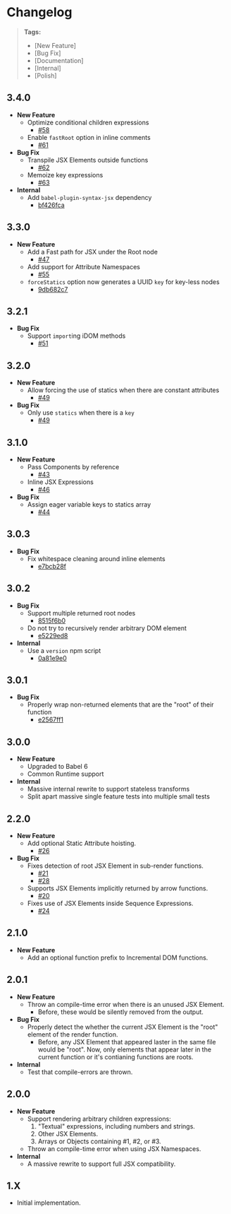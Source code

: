 Changelog
=========

> **Tags:**
> - [New Feature]
> - [Bug Fix]
> - [Documentation]
> - [Internal]
> - [Polish]

## 3.4.0

- **New Feature**
  - Optimize conditional children expressions
    - [#58](https://github.com/jridgewell/babel-plugin-incremental-dom/pull/58)
  - Enable `fastRoot` option in inline comments
    - [#61](https://github.com/jridgewell/babel-plugin-incremental-dom/pull/61)
- **Bug Fix**
  - Transpile JSX Elements outside functions
    - [#62](https://github.com/jridgewell/babel-plugin-incremental-dom/pull/62)
  - Memoize key expressions
    - [#63](https://github.com/jridgewell/babel-plugin-incremental-dom/pull/63)
- **Internal**
  - Add `babel-plugin-syntax-jsx` dependency
    - [bf426fca](https://github.com/jridgewell/babel-plugin-incremental-dom/commit/bf426fcafc60bab64964104bd041487b278ec905)

## 3.3.0

- **New Feature**
  - Add a Fast path for JSX under the Root node
    - [#47](https://github.com/jridgewell/babel-plugin-incremental-dom/pull/47)
  - Add support for Attribute Namespaces
    - [#55](https://github.com/jridgewell/babel-plugin-incremental-dom/pull/55)
  - `forceStatics` option now generates a UUID `key` for key-less nodes
    - [9db682c7](https://github.com/jridgewell/babel-plugin-incremental-dom/commit/9db682c78732682c022a32077dc499a98c9f4bb7)

## 3.2.1

- **Bug Fix**
  - Support `import`ing iDOM methods
    - [#51](https://github.com/jridgewell/babel-plugin-incremental-dom/pull/51)

## 3.2.0

- **New Feature**
  - Allow forcing the use of statics when there are constant attributes
    - [#49](https://github.com/jridgewell/babel-plugin-incremental-dom/pull/49)
- **Bug Fix**
  - Only use `statics` when there is a `key`
    - [#49](https://github.com/jridgewell/babel-plugin-incremental-dom/pull/49)

## 3.1.0

- **New Feature**
  - Pass Components by reference
    - [#43](https://github.com/jridgewell/babel-plugin-incremental-dom/pull/43)
  - Inline JSX Expressions
    - [#46](https://github.com/jridgewell/babel-plugin-incremental-dom/pull/46)
- **Bug Fix**
  - Assign eager variable keys to statics array
    - [#44](https://github.com/jridgewell/babel-plugin-incremental-dom/pull/44)

## 3.0.3

- **Bug Fix**
  - Fix whitespace cleaning around inline elements
    - [e7bcb28f](https://github.com/jridgewell/babel-plugin-incremental-dom/commit/e7bcb28f719812b51a633762ffad3c243121b523)

## 3.0.2

- **Bug Fix**
  - Support multiple returned root nodes
    - [8515f6b0](https://github.com/jridgewell/babel-plugin-incremental-dom/commit/8515f6b00f420a36a2c25f8f1ceca2cacc2bf29e)
  - Do not try to recursively render arbitrary DOM element
    - [e5229ed8](https://github.com/jridgewell/babel-plugin-incremental-dom/commit/e5229ed8dd55501563f7e9d88e60d75f01e96069)
- **Internal**
  - Use a `version` npm script
    - [0a81e9e0](https://github.com/jridgewell/babel-plugin-incremental-dom/commit/0a81e9e03587f375deca36b481d32711ef4973ae)

## 3.0.1

- **Bug Fix**
  - Properly wrap non-returned elements that are the "root" of their function
    - [e2567ff1](https://github.com/jridgewell/babel-plugin-incremental-dom/commit/e2567ff143f68e6b86b544b6b6c8acc0fd5b90c9)

## 3.0.0

- **New Feature**
  - Upgraded to Babel 6
  - Common Runtime support
- **Internal**
  - Massive internal rewrite to support stateless transforms
  - Split apart massive single feature tests into multiple small tests

## 2.2.0

- **New Feature**
  - Add optional Static Attribute hoisting.
    - [#26](https://github.com/babel-plugins/babel-plugin-incremental-dom/pull/26)
- **Bug Fix**
  - Fixes detection of root JSX Element in sub-render functions.
    - [#21](https://github.com/babel-plugins/babel-plugin-incremental-dom/pull/21)
    - [#28](https://github.com/babel-plugins/babel-plugin-incremental-dom/pull/28)
  - Supports JSX Elements implicitly returned by arrow functions.
    - [#20](https://github.com/babel-plugins/babel-plugin-incremental-dom/pull/20)
  - Fixes use of JSX Elements inside Sequence Expressions.
    - [#24](https://github.com/babel-plugins/babel-plugin-incremental-dom/pull/24)

## 2.1.0

- **New Feature**
  - Add an optional function prefix to Incremental DOM functions.

## 2.0.1

- **New Feature**
  - Throw an compile-time error when there is an unused JSX Element.
    - Before, these would be silently removed from the output.
- **Bug Fix**
  - Properly detect the whether the current JSX Element is the "root"
    element of the render function.
    - Before, any JSX Element that appeared laster in the same file
      would be "root". Now, only elements that appear later in the
      current function or it's contianing functions are roots.
- **Internal**
  - Test that compile-errors are thrown.

## 2.0.0

- **New Feature**
  - Support rendering arbitrary children expressions:
    1. "Textual" expressions, including numbers and strings.
    2. Other JSX Elements.
    3. Arrays or Objects containing #1, #2, or #3.
  - Throw an compile-time error when using JSX Namespaces.
- **Internal**
  - A massive rewrite to support full JSX compatibility.

## 1.X

- Initial implementation.
